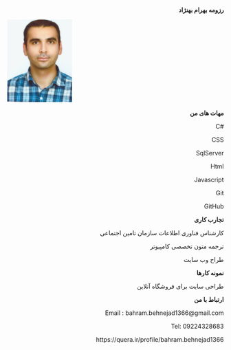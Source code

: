 <p dir="rtl" align="right"><b>رزومه بهرام بهنژاد</b></p>
<img src="profile.png">
 <p dir="rtl" align="right"><b>مهات های من</b></p>
 <p align="right">C#</p>
 <p align="right">CSS</p>
 <p align="right">SqlServer</p>
 <p align="right">Html</p>
 <p align="right">Javascript</p>
 <p align="right">Git</p>
 <p align="right">GitHub</p>
 <p align="right"><b>تجارب کاری</b></p>
   <p align="right">کارشناس فناوری اطلاعات سازمان تامین اجتماعی</p>
   <p align="right">ترجمه متون تخصصی کامپیوتر</p>
   <p align="right">طراح وب سایت</p>
 <p align="right"><b>نمونه کارها</b></p>
 <p align="right">طراحی سایت برای فروشگاه آنلاین</p>
 <p align="right"><b>ارتباط با من</b></p>
  <p align="right">Email : bahram.behnejad1366@gmail.com</p>
  <p align="right">Tel: 09224328683</p>
<p align="right">https://quera.ir/profile/bahram.behnejad1366</p>
